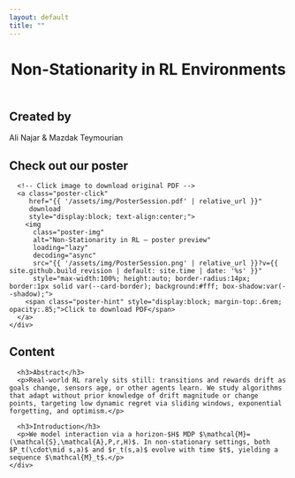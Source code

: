 ```yaml
---
layout: default
title: ""
---
```


<!-- Styles (cache-busted so GH Pages refreshes) -->
<link rel="stylesheet"
      href="{{ '/assets/css/style.css' | relative_url }}?v={{ site.github.build_revision | default: site.time | date: '%s' }}">

<!-- Scripts -->
<script src="{{ '/assets/js/reveal.js' | relative_url }}" defer></script>
<script src="{{ '/assets/js/nn-bg.js' | relative_url }}" defer></script>
<script>
  // MathJax inline config
  window.MathJax = { tex: { inlineMath: [["$","$"],["\\(","\\)"]] } };
  // Always start at the top (change data-start="bottom" to start at end)
  history.scrollRestoration = 'manual';
  document.addEventListener('DOMContentLoaded', () => {
    const start = (document.querySelector('main.snap')?.dataset.start || 'top').toLowerCase();
    requestAnimationFrame(() => {
      window.scrollTo({ top: start === 'bottom' ? document.documentElement.scrollHeight : 0, left: 0, behavior: 'auto' });
    });
  });
</script>
<script src="https://cdn.jsdelivr.net/npm/mathjax@3/es5/tex-mml-chtml.js" defer></script>

<main class="snap" data-start="top">

  <!-- Screen 1: Title (hero with neural background) -->
  <header class="hero reveal snap-section" data-loop>
    <canvas id="nn-hero" class="hero-canvas" aria-hidden="true"></canvas>
    <div class="hero-content">
      <h1 class="title-xl">Non-Stationarity in RL Environments</h1>
    </div>
  </header>

  <!-- Screen 2: Creators -->
  <section id="creators" class="reveal snap-section" data-loop>
    <div class="container">
      <h2 class="section-title">Created by</h2>
      <div class="creators">
        <div class="avatar" style="background-image:url('{{ '/assets/img/ali.jpg' | relative_url }}')" title="Ali Najar"></div>
        <div class="avatar" style="background-image:url('{{ '/assets/img/mazdak.jpg' | relative_url }}')" title="Mazdak Teymourian"></div>
      </div>
      <p class="creator-names">Ali Najar &amp; Mazdak Teymourian</p>
    </div>
  </section>

  <!-- Screen 3: Poster (PNG preview that downloads the PDF) -->
  <section id="poster" class="reveal snap-section">
    <div class="container">
      <h2 class="section-title">Check out our poster</h2>

      <!-- Click image to download original PDF -->
      <a class="poster-click"
         href="{{ '/assets/img/PosterSession.pdf' | relative_url }}"
         download
         style="display:block; text-align:center;">
        <img
          class="poster-img"
          alt="Non-Stationarity in RL — poster preview"
          loading="lazy"
          decoding="async"
          src="{{ '/assets/img/PosterSession.png' | relative_url }}?v={{ site.github.build_revision | default: site.time | date: '%s' }}"
          style="max-width:100%; height:auto; border-radius:14px; border:1px solid var(--card-border); background:#fff; box-shadow:var(--shadow);">
        <span class="poster-hint" style="display:block; margin-top:.6rem; opacity:.85;">Click to download PDF</span>
      </a>
    </div>
  </section>

  <!-- Screen 4: Content -->
  <section id="content" class="snap-section">
    <div class="container prose">
      <h2 class="section-title reveal">Content</h2>

      <h3>Abstract</h3>
      <p>Real-world RL rarely sits still: transitions and rewards drift as goals change, sensors age, or other agents learn. We study algorithms that adapt without prior knowledge of drift magnitude or change points, targeting low dynamic regret via sliding windows, exponential forgetting, and optimism.</p>

      <h3>Introduction</h3>
      <p>We model interaction via a horizon-$H$ MDP $\mathcal{M}=(\mathcal{S},\mathcal{A},P,r,H)$. In non-stationary settings, both $P_t(\cdot\mid s,a)$ and $r_t(s,a)$ evolve with time $t$, yielding a sequence $\mathcal{M}_t$.</p>
    </div>
  </section>

</main>

